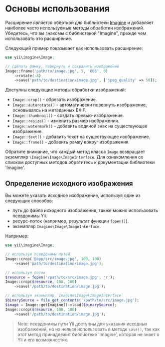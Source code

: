 Основы использования
====================

Расширение является обёрткой для библиотеки [Imagine](https://imagine.readthedocs.org/) и добавляет наиболее 
часто используемые методы обработки изображений. Убедитесь, что вы знакомы с библиотекой "Imagine", прежде чем
использовать это расширение.


Следующий пример показывает как использовать расширение:

```php
use yii\imagine\Image;

// сделать рамку, повернуть и сохранить изображение
Image::frame('path/to/image.jpg', 5, '666', 0)
    ->rotate(-8)
    ->save('path/to/destination/image.jpg', ['jpeg_quality' => 50]);
```

Доступны следующие методы обработки изображений:

- `Image::crop()` - обрезать изображение.
- `Image::autorotate()` - автоматически повернуть изображение, основываясь на метаданных EXIF.
- `Image::thumbnail()` - создать превью-изображение.
- `Image::resize()` - изменить размер изображения.
- `Image::watermark()` - добавить водяной знак на существующее изображение.
- `Image::text()` - добавить текст на существующее изображение.
- `Image::frame()` - добавить рамку вокруг изображения.

Обратите внимание, что каждый метод класса `Image` возвращает экземпляр `\Imagine\Image\ImageInterface`.
Для ознакомления со списком доступных методов обратитесь к документации библиотеки 'Imagine'.

## Определение исходного изображения

Вы можете указать исходное изображение, используя один из следующих способов:

- путь до файла исходного изображения, также можно использовать псевдонимы Yii.
- ресурс-поток (например, результат функции `fopen()`).
- экземпляр `Imagine\Image\ImageInterface`.

Например:

```php
use yii\imagine\Image;

// используя псевдонимы путей
Image::crop('@app/src/image.jpg', 100, 100)
    ->save('path/to/destination/image.jpg');

// используя поток
$resource = fopen('/path/to/src/image.jpg', 'r');
Image::crop($resource, 100, 100)
    ->save('/path/to/destination/image.jpg');

// используя экземпляр `Imagine\Image\ImageInterface`
$binarySource = file_get_contents('/path/to/src/image.jpg');
$image = Image::getImagine()->load($binarySource);
Image::crop($resource, 100, 100)
    ->save('/path/to/destination/image.jpg');
```

> Note: псевдонимы пути Yii доступны для указания исходных изображений, но их нельзя использовать в методе `save()`,
так как этот метод принадлежит библиотеке 'Imagine', которая не знает о Yii и его возможностях.
